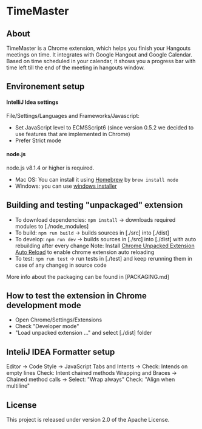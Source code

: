 # TimeMaster

About
-----
TimeMaster is a Chrome extension, which helps you finish your Hangouts meetings on time.
It integrates with Google Hangout and Google Calendar.
Based on time scheduled in your calendar, it shows you a progress bar with time left till the end of the meeting in hangouts window.

Environement setup
------------------
#### IntelliJ Idea settings
File/Settings/Languages and Frameworks/Javascript:

* Set JavaScript level to ECMSScript6 (since version 0.5.2 we decided to use
  features that are implemented in Chrome)
* Prefer Strict mode

#### node.js
node.js v8.1.4 or higher is required.
- Mac OS: You can install it using [Homebrew](https://brew.sh/) by `brew install node`
- Windows: you can use [windows installer](https://nodejs.org/en/download/)

Building and testing "unpackaged" extension
-------------------------------------------
- To download dependencies: `npm install` -> downloads required modules to [./node_modules]
- To build: `npm run build` -> builds sources in [./src] into [./dist]
- To develop: `npm run dev` -> builds sources in [./src] into [./dist] with auto rebuilding after every change
    Note: Install [Chrome Unpacked Extension Auto Reload](https://chrome.google.com/webstore/detail/chrome-unpacked-extension/fddfkmklefkhanofhlohnkemejcbamln) to enable chrome extension auto reloading
- To test: `npm run test` -> run tests in [./test] and keep rerunning them in case of any changeg in source code

More info about the packaging can be found in [PACKAGING.md]

How to test the extension in Chrome development mode
----------------------------------------------------

* Open Chrome/Settings/Extensions
* Check "Developer mode"
* "Load unpacked extension ..." and select [./dist] folder

InteliJ IDEA Formatter setup
----------------------------------------------------------
Editor -> Code Style -> JavaScript
    Tabs and Intents ->
        Check: Intends on empty lines
        Check: Intent chained methods
    Wrapping and Braces ->
        Chained method calls -> Select: "Wrap always"
            Check: "Align when multiline"


License
-------
This project is released under version 2.0 of the Apache License.
